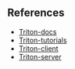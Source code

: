 ## References

- [Triton-docs](https://docs.nvidia.com/deeplearning/triton-inference-server/user-guide/docs/getting_started/quickstart.html)
- [Triton-tutorials](https://github.com/triton-inference-server/tutorials)
- [Triton-client](https://github.com/triton-inference-server/client)
- [Triton-server](https://github.com/triton-inference-server/server)